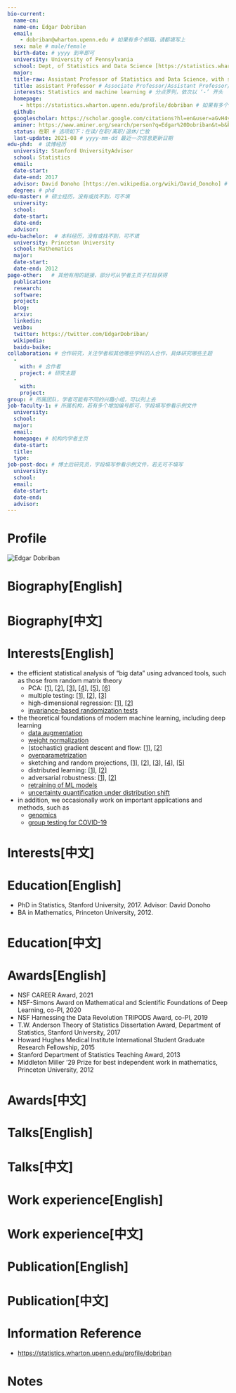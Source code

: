 ```yaml
---
bio-current:
  name-cn: 
  name-en: Edgar Dobriban
  email: 
    - dobriban@wharton.upenn.edu # 如果有多个邮箱，请都填写上
  sex: male # male/female
  birth-date: # yyyy 到年即可
  university: University of Pennsylvania 
  school: Dept, of Statistics and Data Science [https://statistics.wharton.upenn.edu/] # 格式：学院名称[学院官网链接]
  major: 
  title-raw: Assistant Professor of Statistics and Data Science, with secondary appointment in Computer and Information Science# 主页原始字符串
  title: assistant Professor # Associate Professor/Assistant Professor/Professor
  interests: Statistics and machine learning # 分点罗列，依次以 ‘-’ 开头
  homepage: 
    - https://statistics.wharton.upenn.edu/profile/dobriban # 如果有多个主页，请都填写上
  github: 
  googlescholar: https://scholar.google.com/citations?hl=en&user=aGvH4yMAAAAJ
  aminer: https://www.aminer.org/search/person?q=Edgar%20Dobriban&t=b&k=Edgar%20Dobriban # 从这里查找 https://www.aminer.org/search/person
  status: 在职 # 选项如下：在读/在职/离职/退休/亡故
  last-update: 2021-08 # yyyy-mm-dd 最近一次信息更新日期
edu-phd:  # 读博经历
  university: Stanford UniversityAdvisor
  school: Statistics
  email: 
  date-start: 
  date-end: 2017
  advisor: David Donoho [https://en.wikipedia.org/wiki/David_Donoho] # 格式：导师名 [邮箱/网址]
  degree: # phd
edu-master: # 硕士经历，没有或找不到，可不填
  university: 
  school: 
  date-start: 
  date-end: 
  advisor:
edu-bachelor:  # 本科经历，没有或找不到，可不填
  university: Princeton University
  school: Mathematics
  major: 
  date-start: 
  date-end: 2012
page-other:   # 其他有用的链接，部分可从学者主页子栏目获得
  publication: 
  research: 
  software: 
  project: 
  blog: 
  arxiv: 
  linkedin: 
  weibo:
  twitter: https://twitter.com/EdgarDobriban/
  wikipedia:
  baidu-baike:
collaboration: # 合作研究，关注学者和其他哪些学科的人合作，具体研究哪些主题
  - 
    with: # 合作者
    project: # 研究主题
  - 
    with: 
    project: 
group: # 所属团队，学者可能有不同的兴趣小组，可以列上去
job-faculty-1: # 所属机构，若有多个增加编号即可，字段填写参看示例文件
  university: 
  school: 
  major: 
  email: 
  homepage: # 机构内学者主页
  date-start: 
  title: 
  type: 
job-post-doc: # 博士后研究员，字段填写参看示例文件，若无可不填写
  university: 
  school: 
  email: 
  date-start: 
  date-end: 
  advisor: 
---
```


# Profile

![Edgar Dobriban](https://faculty.wharton.upenn.edu/wp-content/uploads/2017/06/stats_dept.jpg)

# Biography[English]

# Biography[中文]

# Interests[English]
- the efficient statistical analysis of “big data” using advanced tools, such as those from random matrix theory
    - PCA: [\[1\]](https://arxiv.org/abs/1710.00479), [\[2\]](https://arxiv.org/abs/1711.04155), [\[3\]](https://arxiv.org/abs/1602.06896), [\[4\]](https://arxiv.org/abs/1709.03393), [\[5\],](https://arxiv.org/abs/1611.05550) [\[6\]](https://arxiv.org/abs/2012.02985)
    - multiple testing: [\[1\],](https://arxiv.org/abs/1504.02935) [\[2\]](https://arxiv.org/abs/1603.05334), [\[3\]](https://arxiv.org/abs/1806.10163)
    - high-dimensional regression: [\[1\],](https://arxiv.org/abs/1507.03003) [\[2\]](https://arxiv.org/abs/1807.00347)
    - [invariance-based randomization tests](https://arxiv.org/abs/2104.12260)
- the theoretical foundations of modern machine learning, including deep learning
    - [data augmentation](https://arxiv.org/abs/1907.10905)
    - [weight normalization](https://arxiv.org/abs/1911.07956)
    - (stochastic) gradient descent and flow: [\[1\]](https://arxiv.org/abs/2003.07802), [\[2\]](https://arxiv.org/abs/2108.11872)
    - [overparametrization](https://arxiv.org/abs/2010.05170)
    - sketching and random projections, [\[1\]](https://papers.nips.cc/paper/8625-asymptotics-for-sketching-in-least-squares-regression), [\[2\],](https://arxiv.org/abs/1910.02373) [\[3\],](https://arxiv.org/abs/2002.00864) [\[4\],](https://arxiv.org/abs/2005.00511) [\[5\]](https://arxiv.org/abs/2011.10695)
    - distributed learning: [\[1\]](https://arxiv.org/abs/1810.00412), [\[2\]](https://arxiv.org/abs/1903.09321)
    - adversarial robustness: [\[1\]](https://arxiv.org/abs/2006.05161), [\[2\]](https://arxiv.org/abs/2103.09947)
    - [retraining of ML models](https://arxiv.org/abs/2006.14755)
    - [uncertainty quantification under distribution shift](https://arxiv.org/abs/2106.09848)
- in addition, we occasionally work on important applications and methods, such as
    - [genomics](https://journals.plos.org/plosgenetics/article?id=10.1371/journal.pgen.1005728)
    - [group testing for COVID-19](https://www.medrxiv.org/content/10.1101/2021.02.24.21252394v1)
# Interests[中文]

# Education[English]
  - PhD in Statistics, Stanford University, 2017.  Advisor: David Donoho
  - BA in Mathematics, Princeton University, 2012.
# Education[中文]

# Awards[English]
  - NSF CAREER Award, 2021
  - NSF-Simons Award on Mathematical and Scientific Foundations of Deep Learning, co-PI, 2020
  - NSF Harnessing the Data Revolution TRIPODS Award, co-PI, 2019
  - T.W. Anderson Theory of Statistics Dissertation Award, Department of Statistics, Stanford University, 2017
  - Howard Hughes Medical Institute International Student Graduate Research Fellowship, 2015
  - Stanford Department of Statistics Teaching Award, 2013
  - Middleton Miller ’29 Prize for best independent work in mathematics, Princeton University, 2012
# Awards[中文]

# Talks[English]

# Talks[中文]

# Work experience[English]

# Work experience[中文]

# Publication[English]

# Publication[中文]

# Information Reference
  - https://statistics.wharton.upenn.edu/profile/dobriban
# Notes